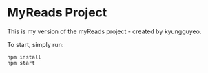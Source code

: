 # MyReads Project

This is my version of the myReads project - created by kyungguyeo.

To start, simply run:

```
npm install
npm start
```